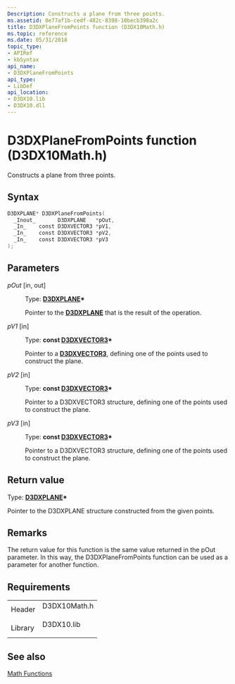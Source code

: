 ```yaml
---
Description: Constructs a plane from three points.
ms.assetid: 0e77af1b-cedf-482c-8398-10becb398a2c
title: D3DXPlaneFromPoints function (D3DX10Math.h)
ms.topic: reference
ms.date: 05/31/2018
topic_type: 
- APIRef
- kbSyntax
api_name: 
- D3DXPlaneFromPoints
api_type: 
- LibDef
api_location: 
- D3DX10.lib
- D3DX10.dll
---
```


# D3DXPlaneFromPoints function (D3DX10Math.h)

Constructs a plane from three points.

## Syntax


```C++
D3DXPLANE* D3DXPlaneFromPoints(
  _Inout_       D3DXPLANE   *pOut,
  _In_    const D3DXVECTOR3 *pV1,
  _In_    const D3DXVECTOR3 *pV2,
  _In_    const D3DXVECTOR3 *pV3
);
```



## Parameters

<dl> <dt>

*pOut* \[in, out\]
</dt> <dd>

Type: **[**D3DXPLANE**](../direct3d9/d3dxplane.md)\***

Pointer to the [**D3DXPLANE**](d3d10-d3dxplane.md) that is the result of the operation.

</dd> <dt>

*pV1* \[in\]
</dt> <dd>

Type: **const [**D3DXVECTOR3**](../direct3d9/d3dxvector3.md)\***

Pointer to a [**D3DXVECTOR3**](d3d10-d3dxvector3.md), defining one of the points used to construct the plane.

</dd> <dt>

*pV2* \[in\]
</dt> <dd>

Type: **const [**D3DXVECTOR3**](../direct3d9/d3dxvector3.md)\***

Pointer to a D3DXVECTOR3 structure, defining one of the points used to construct the plane.

</dd> <dt>

*pV3* \[in\]
</dt> <dd>

Type: **const [**D3DXVECTOR3**](../direct3d9/d3dxvector3.md)\***

Pointer to a D3DXVECTOR3 structure, defining one of the points used to construct the plane.

</dd> </dl>

## Return value

Type: **[**D3DXPLANE**](../direct3d9/d3dxplane.md)\***

Pointer to the D3DXPLANE structure constructed from the given points.

## Remarks

The return value for this function is the same value returned in the pOut parameter. In this way, the D3DXPlaneFromPoints function can be used as a parameter for another function.

## Requirements



|                    |                                                                                         |
|--------------------|-----------------------------------------------------------------------------------------|
| Header<br/>  | <dl> <dt>D3DX10Math.h</dt> </dl> |
| Library<br/> | <dl> <dt>D3DX10.lib</dt> </dl>   |



## See also

<dl> <dt>

[Math Functions](d3d10-graphics-reference-d3dx10-functions-math.md)
</dt> </dl>

 

 
